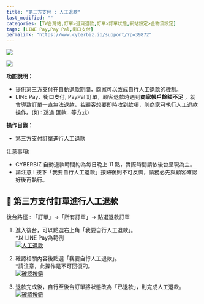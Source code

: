 ```yaml
---
title: "第三方支付 : 人工退款"
last_modified: ""
categories: [TW台灣站,訂單>退貨退款,訂單>訂單狀態,網站設定>金物流設定]
tags: [LINE Pay,Pay Pal,街口支付]
permalink: "https://www.cyberbiz.io/support/?p=39872"
---
```


![](https://www.cyberbiz.io/support/wp-content/uploads/適用站別.png)

[![](https://www.cyberbiz.io/support/wp-content/uploads/台灣站.png)](https://www.cyberbiz.io/support/?page_id=2490)

**功能說明：**  

* 提供第三方支付在自動退款期間，商家可以改成自行人工退款的機制。
* LINE Pay、街口支付, PayPal 訂單，顧客退款時遇到**商家帳戶餘額不足** ，就會導致訂單一直無法退款，若顧客想要即時收到款項，則商家可執行人工退款操作。(如 : 透過 匯款…等方式)

**操作目錄：**

* 第三方支付訂單進行人工退款

注意事項:  

* CYBERBIZ 自動退款時間約為每日晚上 11 點，實際時間請依後台呈現為主。
* 請注意 ! 按下「我要自行人工退款」按鈕後則不可反悔，請務必先與顧客確認好後再執行。



## 📌 第三方支付訂單進行人工退款


後台路徑 : 「訂單」→「所有訂單」→ 點選退款訂單  


1. 進入後台，可以點選右上角「我要自行人工退款」。  
*以 LINE Pay為範例  
[![人工退款](https://www.cyberbiz.io/support/wp-content/uploads/第三方支付-人工退款01.png)](https://www.cyberbiz.io/support/wp-content/uploads/第三方支付-人工退款01.png)



2. 確認相關內容後點選「我要自行人工退款」。  
*請注意，此操作是不可回復的。   
[![確認按鈕](https://www.cyberbiz.io/support/wp-content/uploads/第三方支付-人工退款02.png)](https://www.cyberbiz.io/support/wp-content/uploads/第三方支付-人工退款02.png)



3. 退款完成後，自行至後台訂單將狀態改為「已退款」，則完成人工退款。  
[![確認按鈕](https://www.cyberbiz.io/support/wp-content/uploads/第三方支付-人工退款03.png)](https://www.cyberbiz.io/support/wp-content/uploads/第三方支付-人工退款03.png)



